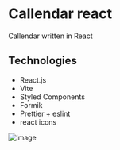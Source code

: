 # Callendar react

Callendar written in React

## Technologies

- React.js
- Vite
- Styled Components
- Formik
- Prettier + eslint
- react icons

![image](https://user-images.githubusercontent.com/93702845/209405371-5a69d77f-b836-4b55-889e-f528bb42732e.png)
